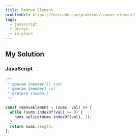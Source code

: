 ```yaml
---
title: Remove Element
problemUrl: https://leetcode.com/problems/remove-element/
tags:
  - javascript
  - arrays
  - in-place
---
```


## My Solution

### JavaScript

```js
/**
 * @param {number[]} nums
 * @param {number} val
 * @return {number}
 */

const removeElement = (nums, val) => {
  while (nums.indexOf(val) >= 0) {
    nums.splice(nums.indexOf(val), 1);
  }
  return nums.length;
};
```
